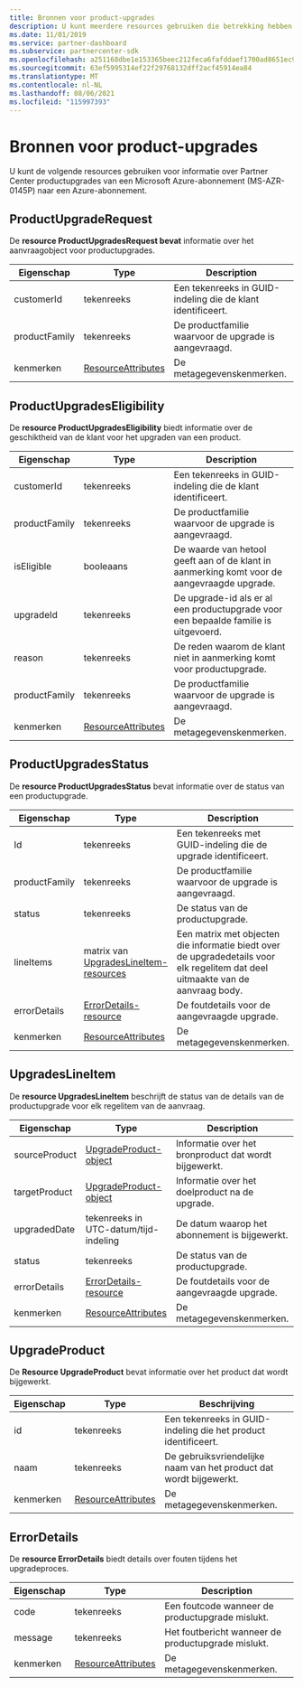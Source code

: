 ```yaml
---
title: Bronnen voor product-upgrades
description: U kunt meerdere resources gebruiken die betrekking hebben op Partner Center productupgrades naar een Azure-plan. Deze omvatten ProductUpgradeRequest, ProductUpgradesEligibility, ProductUpgradesStatus, UpgradesLineItem, UpgradeProduct en ErrorDetails.
ms.date: 11/01/2019
ms.service: partner-dashboard
ms.subservice: partnercenter-sdk
ms.openlocfilehash: a251168dbe1e153365beec212feca6fafddaef1700ad8651ec9d459aebf24600
ms.sourcegitcommit: 63ef5995314ef22f29768132dff2acf45914ea84
ms.translationtype: MT
ms.contentlocale: nl-NL
ms.lasthandoff: 08/06/2021
ms.locfileid: "115997393"
---
```

# <a name="product-upgrade-resources"></a>Bronnen voor product-upgrades

U kunt de volgende resources gebruiken voor informatie over Partner Center productupgrades van een Microsoft Azure-abonnement (MS-AZR-0145P) naar een Azure-abonnement.

## <a name="productupgraderequest"></a>ProductUpgradeRequest

De **resource ProductUpgradesRequest bevat** informatie over het aanvraagobject voor productupgrades.

| Eigenschap      | Type                                                          | Description                                                |
|---------------|---------------------------------------------------------------|------------------------------------------------------------|
| customerId    | tekenreeks                                                        | Een tekenreeks in GUID-indeling die de klant identificeert.      |
| productFamily | tekenreeks                                                        | De productfamilie waarvoor de upgrade is aangevraagd. |
| kenmerken    | [ResourceAttributes](utility-resources.md#resourceattributes) | De metagegevenskenmerken.                                   |

## <a name="productupgradeseligibility"></a>ProductUpgradesEligibility

De **resource ProductUpgradesEligibility** biedt informatie over de geschiktheid van de klant voor het upgraden van een product.

| Eigenschap      | Type                                                          | Description                                                                      |
|---------------|---------------------------------------------------------------|----------------------------------------------------------------------------------|
| customerId    | tekenreeks                                                        | Een tekenreeks in GUID-indeling die de klant identificeert.                            |
| productFamily | tekenreeks                                                        | De productfamilie waarvoor de upgrade is aangevraagd.                       |
| isEligible    | booleaans                                                          | De waarde van hetool geeft aan of de klant in aanmerking komt voor de aangevraagde upgrade. |
| upgradeId     | tekenreeks                                                        | De upgrade-id als er al een productupgrade voor een bepaalde familie is uitgevoerd.        |
| reason        | tekenreeks                                                        | De reden waarom de klant niet in aanmerking komt voor productupgrade.                |
| productFamily | tekenreeks                                                        | De productfamilie waarvoor de upgrade is aangevraagd.                       |
| kenmerken    | [ResourceAttributes](utility-resources.md#resourceattributes) | De metagegevenskenmerken.                                                         |

## <a name="productupgradesstatus"></a>ProductUpgradesStatus

De **resource ProductUpgradesStatus** bevat informatie over de status van een productupgrade.

| Eigenschap | Type   | Description                                          |
|----------|--------|------------------------------------------------------|
| Id       | tekenreeks | Een tekenreeks met GUID-indeling die de upgrade identificeert. |
| productFamily       | tekenreeks                                                         | De productfamilie waarvoor de upgrade is aangevraagd.
| status              | tekenreeks                                                         | De status van de productupgrade.
| lineItems           | matrix van [UpgradesLineItem-resources](#upgradeslineitem)       | Een matrix met objecten die informatie biedt over de upgradedetails voor elk regelitem dat deel uitmaakte van de aanvraag body.
| errorDetails        | [ErrorDetails-resource](#errordetails)                         | De foutdetails voor de aangevraagde upgrade.
| kenmerken          | [ResourceAttributes](utility-resources.md#resourceattributes)  | De metagegevenskenmerken. |

## <a name="upgradeslineitem"></a>UpgradesLineItem

De **resource UpgradesLineItem** beschrijft de status van de details van de productupgrade voor elk regelitem van de aanvraag.

| Eigenschap      | Type                                                          | Description                                       |
|---------------|---------------------------------------------------------------|---------------------------------------------------|
| sourceProduct | [UpgradeProduct-object](#upgradeproduct)                      | Informatie over het bronproduct dat wordt bijgewerkt. |
| targetProduct | [UpgradeProduct-object](#upgradeproduct)                      | Informatie over het doelproduct na de upgrade.   |
| upgradedDate  | tekenreeks in UTC-datum/tijd-indeling                                | De datum waarop het abonnement is bijgewerkt.           |
| status        | tekenreeks                                                        | De status van de productupgrade.                |
| errorDetails  | [ErrorDetails-resource](#errordetails)                        | De foutdetails voor de aangevraagde upgrade.          |
| kenmerken    | [ResourceAttributes](utility-resources.md#resourceattributes) | De metagegevenskenmerken.                          |

## <a name="upgradeproduct"></a>UpgradeProduct

De **Resource UpgradeProduct** bevat informatie over het product dat wordt bijgewerkt.

| Eigenschap   | Type                                                          | Beschrijving                                          |
|------------|---------------------------------------------------------------|------------------------------------------------------|
| id         | tekenreeks                                                        | Een tekenreeks in GUID-indeling die het product identificeert. |
| naam       | tekenreeks                                                        | De gebruiksvriendelijke naam van het product dat wordt bijgewerkt.         |
| kenmerken | [ResourceAttributes](utility-resources.md#resourceattributes) | De metagegevenskenmerken.                             |

## <a name="errordetails"></a>ErrorDetails

De **resource ErrorDetails** biedt details over fouten tijdens het upgradeproces.

| Eigenschap   | Type                                                          | Description                                       |
|------------|---------------------------------------------------------------|---------------------------------------------------|
| code       | tekenreeks                                                        | Een foutcode wanneer de productupgrade mislukt.      |
| message    | tekenreeks                                                        | Het foutbericht wanneer de productupgrade mislukt. |
| kenmerken | [ResourceAttributes](utility-resources.md#resourceattributes) | De metagegevenskenmerken.                          |
